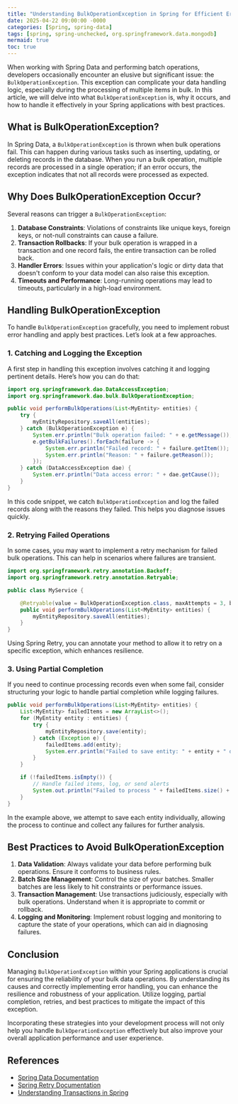 ```yaml
---
title: "Understanding BulkOperationException in Spring for Efficient Error Handling"
date: 2025-04-22 09:00:00 -0000
categories: [Spring, spring-data]
tags: [spring, spring-unchecked, org.springframework.data.mongodb]
mermaid: true
toc: true
---
```



When working with Spring Data and performing batch operations, developers occasionally encounter an elusive but significant issue: the `BulkOperationException`. This exception can complicate your data handling logic, especially during the processing of multiple items in bulk. In this article, we will delve into what `BulkOperationException` is, why it occurs, and how to handle it effectively in your Spring applications with best practices.

## What is BulkOperationException?

In Spring Data, a `BulkOperationException` is thrown when bulk operations fail. This can happen during various tasks such as inserting, updating, or deleting records in the database. When you run a bulk operation, multiple records are processed in a single operation; if an error occurs, the exception indicates that not all records were processed as expected.

## Why Does BulkOperationException Occur?

Several reasons can trigger a `BulkOperationException`:

1. **Database Constraints**: Violations of constraints like unique keys, foreign keys, or not-null constraints can cause a failure.
2. **Transaction Rollbacks**: If your bulk operation is wrapped in a transaction and one record fails, the entire transaction can be rolled back.
3. **Handler Errors**: Issues within your application's logic or dirty data that doesn't conform to your data model can also raise this exception.
4. **Timeouts and Performance**: Long-running operations may lead to timeouts, particularly in a high-load environment.

## Handling BulkOperationException

To handle `BulkOperationException` gracefully, you need to implement robust error handling and apply best practices. Let’s look at a few approaches.

### 1. Catching and Logging the Exception

A first step in handling this exception involves catching it and logging pertinent details. Here’s how you can do that:

```java
import org.springframework.dao.DataAccessException;
import org.springframework.dao.bulk.BulkOperationException;

public void performBulkOperations(List<MyEntity> entities) {
    try {
        myEntityRepository.saveAll(entities);
    } catch (BulkOperationException e) {
        System.err.println("Bulk operation failed: " + e.getMessage());
        e.getBulkFailures().forEach(failure -> {
            System.err.println("Failed record: " + failure.getItem());
            System.err.println("Reason: " + failure.getReason());
        });
    } catch (DataAccessException dae) {
        System.err.println("Data access error: " + dae.getCause());
    }
}
```

In this code snippet, we catch `BulkOperationException` and log the failed records along with the reasons they failed. This helps you diagnose issues quickly.

### 2. Retrying Failed Operations

In some cases, you may want to implement a retry mechanism for failed bulk operations. This can help in scenarios where failures are transient. 

```java
import org.springframework.retry.annotation.Backoff;
import org.springframework.retry.annotation.Retryable;

public class MyService {

    @Retryable(value = BulkOperationException.class, maxAttempts = 3, backoff = @Backoff(delay = 2000))
    public void performBulkOperations(List<MyEntity> entities) {
        myEntityRepository.saveAll(entities);
    }
}
```

Using Spring Retry, you can annotate your method to allow it to retry on a specific exception, which enhances resilience.

### 3. Using Partial Completion

If you need to continue processing records even when some fail, consider structuring your logic to handle partial completion while logging failures.

```java
public void performBulkOperations(List<MyEntity> entities) {
    List<MyEntity> failedItems = new ArrayList<>();
    for (MyEntity entity : entities) {
        try {
            myEntityRepository.save(entity);
        } catch (Exception e) {
            failedItems.add(entity);
            System.err.println("Failed to save entity: " + entity + " due to: " + e.getMessage());
        }
    }

    if (!failedItems.isEmpty()) {
        // Handle failed items, log, or send alerts
        System.out.println("Failed to process " + failedItems.size() + " items.");
    }
}
```

In the example above, we attempt to save each entity individually, allowing the process to continue and collect any failures for further analysis.

## Best Practices to Avoid BulkOperationException

1. **Data Validation**: Always validate your data before performing bulk operations. Ensure it conforms to business rules.
2. **Batch Size Management**: Control the size of your batches. Smaller batches are less likely to hit constraints or performance issues.
3. **Transaction Management**: Use transactions judiciously, especially with bulk operations. Understand when it is appropriate to commit or rollback.
4. **Logging and Monitoring**: Implement robust logging and monitoring to capture the state of your operations, which can aid in diagnosing failures.

## Conclusion

Managing `BulkOperationException` within your Spring applications is crucial for ensuring the reliability of your bulk data operations. By understanding its causes and correctly implementing error handling, you can enhance the resilience and robustness of your application. Utilize logging, partial completion, retries, and best practices to mitigate the impact of this exception. 

Incorporating these strategies into your development process will not only help you handle `BulkOperationException` effectively but also improve your overall application performance and user experience.

## References

- [Spring Data Documentation](https://spring.io/projects/spring-data)
- [Spring Retry Documentation](https://docs.spring.io/spring-retry/docs/current/reference/html/)
- [Understanding Transactions in Spring](https://docs.spring.io/spring-framework/docs/current/reference/html/data-access.html#tx)